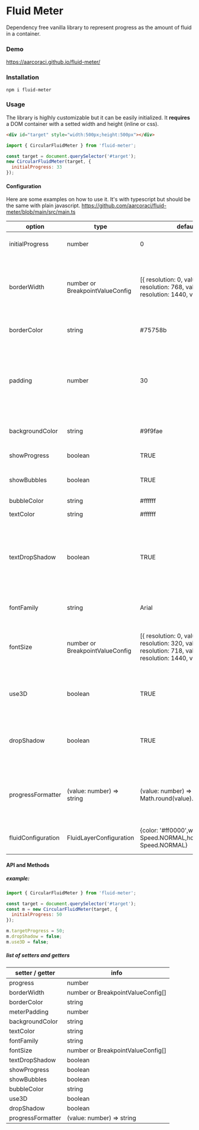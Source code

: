 # Fluid Meter

Dependency free vanilla library to represent progress as the amount of fluid in a container.

### Demo

https://aarcoraci.github.io/fluid-meter/

### Installation

```
npm i fluid-meter
```

### Usage

The library is higlhly customizable but it can be easily initialized. It **requires** a DOM container with a setted width and height (inline or css).

```html
<div id="target" style="width:500px;height:500px"></div>
```

```js
import { CircularFluidMeter } from 'fluid-meter';

const target = document.querySelector('#target');
new CircularFluidMeter(target, {
  initialProgress: 33
});
```

#### Configuration

Here are some examples on how to use it. It's with typescript but should be the same with plain javascript.
https://github.com/aarcoraci/fluid-meter/blob/main/src/main.ts

| option             | type                            | default                                                                                                                        | info                                                                                             |
| ------------------ | ------------------------------- | ------------------------------------------------------------------------------------------------------------------------------ | ------------------------------------------------------------------------------------------------ |
| initialProgress    | number                          | 0                                                                                                                              | initial progress to show                                                                         |
| borderWidth        | number or BreakpointValueConfig | \[{ resolution: 0, value: 10 },{ resolution: 768, value: 15 },{ resolution: 1440, value: 30 }\]                                | border width. Can be a number or an array of breakpoint value configs                            |
| borderColor        | string                          | #75758b                                                                                                                        | color of the outer border.                                                                       |
| padding            | number                          | 30                                                                                                                             | space between the boundaries of the container and the meter. Usefull if dropshadow is enabled    |
| backgroundColor    | string                          | #9f9fae                                                                                                                        | meter background color                                                                           |
| showProgress       | boolean                         | TRUE                                                                                                                           | displays or not the center text                                                                  |
| showBubbles        | boolean                         | TRUE                                                                                                                           | displays or not the bubbles                                                                      |
| bubbleColor        | string                          | #ffffff                                                                                                                        | color of the bubbles                                                                             |
| textColor          | string                          | #ffffff                                                                                                                        | text color                                                                                       |
| textDropShadow     | boolean                         | TRUE                                                                                                                           | text has a small shadow. Helps when colors are too similar or on difficult contrasting scenarios |
| fontFamily         | string                          | Arial                                                                                                                          | name of the typeface to use                                                                      |
| fontSize           | number or BreakpointValueConfig | \[{ resolution: 0, value: 13 },{ resolution: 320, value: 30 },{ resolution: 718, value: 90 },{ resolution: 1440, value: 95 }\] | tex size. Can be a number of an array of breakpoint value configs                                |
| use3D              | boolean                         | TRUE                                                                                                                           | enables details that gives the impresion of depth                                                |
| dropShadow         | boolean                         | TRUE                                                                                                                           | meter drops shadow. Requires some padding to show correctly                                      |
| progressFormatter  | (value: number) => string       | (value: number) => Math.round(value).toString()                                                                                | a function that transforms the value shown in the center of the meter                            |
| fluidConfiguration | FluidLayerConfiguration         | {color: '#ff0000',waveSpeed: Speed.NORMAL,horizontalSpeed: Speed.NORMAL}                                                       | values of the fluid being displayed                                                              |

#### API and Methods

##### example:

```js
import { CircularFluidMeter } from 'fluid-meter';

const target = document.querySelector('#target');
const m = new CircularFluidMeter(target, {
  initialProgress: 50
});

m.targetProgress = 50;
m.dropShadow = false;
m.use3D = false;
```

##### list of setters and getters

| setter / getter   | info                                |
| ----------------- | ----------------------------------- |
| progress          | number                              |
| borderWidth       | number or BreakpointValueConfig\[\] |
| borderColor       | string                              |
| meterPadding      | number                              |
| backgroundColor   | string                              |
| textColor         | string                              |
| fontFamily        | string                              |
| fontSize          | number or BreakpointValueConfig\[\] |
| textDropShadow    | boolean                             |
| showProgress      | boolean                             |
| showBubbles       | boolean                             |
| bubbleColor       | string                              |
| use3D             | boolean                             |
| dropShadow        | boolean                             |
| progressFormatter | (value: number) => string           |

